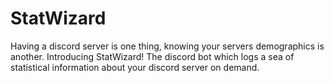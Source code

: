 # StatWizard
Having a discord server is one thing, knowing your servers demographics is another. Introducing StatWizard! The discord bot which logs a sea of statistical information about your discord server on demand.

